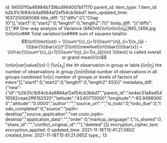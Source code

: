 id: 94507f0a46984b739bc6f44007bf7170
parent_id: 
item_type: 1
item_id: b2b31c1b94cb4a9884af2ef54cb3bbd7
item_updated_time: 1637250080088
title_diff: "[{\"diffs\":[[1,\"Chap 10\"]],\"start1\":0,\"start2\":0,\"length1\":0,\"length2\":7}]"
body_diff: "[{\"diffs\":[[1,\"## One-way analysis of Variance (ANOVA)\\\n\\\n\\\n\\\n![IMG_1468.jpg](:/0ff73d0a213344fb8e0faaee27dee1d8)\\\n\\\n\\\n### Total variation:\\\n#### sum of squares total\\\n$$\\\n\\\\text{sst} = \\\\sum^{c}_{j=1}\\\\sum^{nj}_{i=1}(x_{ij} - \\\\bar{\\\\bar{x}})^2\\\n\\\\\newline\\\n\\\\bar{\\\\bar{x}} = \\\\frac{\\\\sum^{c}_{j=1}\\\\sum^{nj}_{i=1}x_{ij}}{n} \\\\text{ is called overall or grand mean}\\\n$$\\\n\\\n|var|value|\\\n|-|-|\\\n|$x_{ij}$| the ith observation in group or lable j\\\n|$n_j$| the number of observations in group j\\\n|n|total number of observations in all groups combined \\\n|c| number of groups or levels of factors of inters\"]],\"start1\":0,\"start2\":0,\"length1\":0,\"length2\":553}]"
metadata_diff: {"new":{"id":"b2b31c1b94cb4a9884af2ef54cb3bbd7","parent_id":"ee4ec51a6ed5416582ceae2ff6162520","latitude":"43.60770000","longitude":"-83.94980000","altitude":"0.0000","author":"","source_url":"","is_todo":0,"todo_due":0,"todo_completed":0,"source":"joplin-desktop","source_application":"net.cozic.joplin-desktop","application_data":"","order":0,"markup_language":1,"is_shared":0,"share_id":"","conflict_original_id":""},"deleted":[]}
encryption_cipher_text: 
encryption_applied: 0
updated_time: 2021-11-18T15:41:21.060Z
created_time: 2021-11-18T15:41:21.060Z
type_: 13